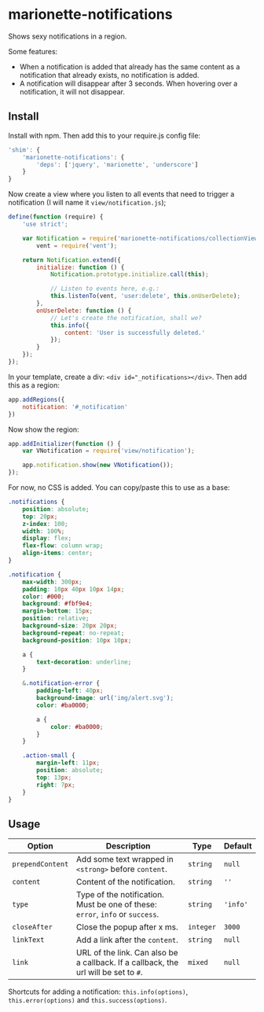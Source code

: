 # marionette-notifications
Shows sexy notifications in a region.

Some features:

- When a notification is added that already has the same content as a notification that already exists, no notification is added.
- A notification will disappear after 3 seconds. When hovering over a notification, it will not disappear.


## Install

Install with npm. Then add this to your require.js config file:

```js
'shim': {
    'marionette-notifications': {
        'deps': ['jquery', 'marionette', 'underscore']
    }
}
```

Now create a view where you listen to all events that need to trigger a notification (I will name it `view/notification.js`);

```js
define(function (require) {
    'use strict';

    var Notification = require('marionette-notifications/collectionView'),
        vent = require('vent');

    return Notification.extend({
        initialize: function () {
            Notification.prototype.initialize.call(this);

            // Listen to events here, e.g.:
            this.listenTo(vent, 'user:delete', this.onUserDelete);
        },
        onUserDelete: function () {
            // Let's create the notification, shall we?
            this.info({
                content: 'User is successfully deleted.'
            });
        }
    });
});
```

In your template, create a div: `<div id="_notifications></div>`. Then add this as a region:

```js
app.addRegions({
    notification: '#_notification'
})
```

Now show the region:

```js
app.addInitializer(function () {
    var VNotification = require('view/notification');

    app.notification.show(new VNotification());
});
```

For now, no CSS is added. You can copy/paste this to use as a base:

```scss
.notifications {
    position: absolute;
    top: 20px;
    z-index: 100;
    width: 100%;
    display: flex;
    flex-flow: column wrap;
    align-items: center;
}

.notification {
    max-width: 300px;
    padding: 10px 40px 10px 14px;
    color: #000;
    background: #fbf9e4;
    margin-bottom: 15px;
    position: relative;
    background-size: 20px 20px;
    background-repeat: no-repeat;
    background-position: 10px 10px;

    a {
        text-decoration: underline;
    }

    &.notification-error {
        padding-left: 40px;
        background-image: url('img/alert.svg');
        color: #ba0000;

        a {
            color: #ba0000;
        }
    }

    .action-small {
        margin-left: 11px;
        position: absolute;
        top: 13px;
        right: 7px;
    }
}
```

## Usage

| __Option__  | __Description__ | __Type__  | __Default__ |
| ---         | ---             | ---       | ---         |
| `prependContent` | Add some text wrapped in `<strong>` before `content`. | `string` | `null` |
| `content` | Content of the notification. | `string` | `''` |
| `type` | Type of the notification. Must be one of these: `error`, `info` or `success`. | `string` | `'info'` |
| `closeAfter` | Close the popup after x ms. | `integer` | `3000` |
| `linkText` | Add a link after the `content`. | `string` | `null` |
| `link` | URL of the link. Can also be a callback. If a callback, the url will be set to `#`. | `mixed` | `null` |

Shortcuts for adding a notification:
`this.info(options)`, `this.error(options)` and `this.success(options)`.